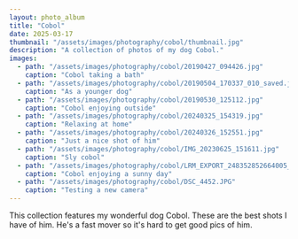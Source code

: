 ```yaml
---
layout: photo_album
title: "Cobol"
date: 2025-03-17
thumbnail: "/assets/images/photography/cobol/thumbnail.jpg"
description: "A collection of photos of my dog Cobol."
images:
  - path: "/assets/images/photography/cobol/20190427_094426.jpg"
    caption: "Cobol taking a bath"
  - path: "/assets/images/photography/cobol/20190504_170337_010_saved.jpg"
    caption: "As a younger dog"
  - path: "/assets/images/photography/cobol/20190530_125112.jpg"
    caption: "Cobol enjoying outside"
  - path: "/assets/images/photography/cobol/20240325_154319.jpg"
    caption: "Relaxing at home"
  - path: "/assets/images/photography/cobol/20240326_152551.jpg"
    caption: "Just a nice shot of him"
  - path: "/assets/images/photography/cobol/IMG_20230625_151611.jpg"
    caption: "Sly cobol"
  - path: "/assets/images/photography/cobol/LRM_EXPORT_248352852664005_20190823_173551637.jpeg"
    caption: "Cobol enjoying a sunny day"
  - path: "/assets/images/photography/cobol/DSC_4452.JPG"
    caption: "Testing a new camera"
---
```

This collection features my wonderful dog Cobol. These are the best shots I have of him.  He's a fast mover so it's hard to get good pics of him.
